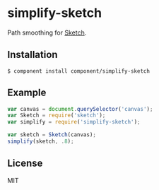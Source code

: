 
# simplify-sketch

  Path smoothing for [Sketch](https://github.com/component/sketch).

## Installation

    $ component install component/simplify-sketch

## Example

```js
var canvas = document.querySelector('canvas');
var Sketch = require('sketch');
var simplify = require('simplify-sketch');

var sketch = Sketch(canvas);
simplify(sketch, .8);
```

## License

  MIT
